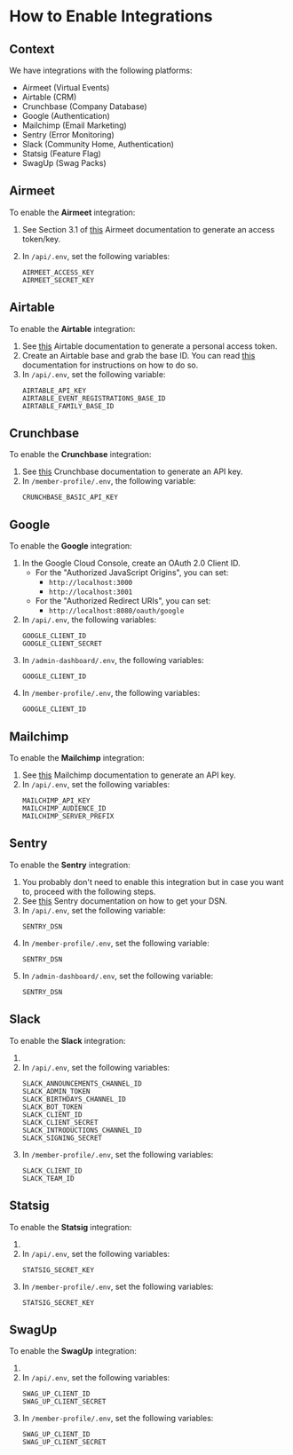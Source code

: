 # How to Enable Integrations

## Context

We have integrations with the following platforms:

- Airmeet (Virtual Events)
- Airtable (CRM)
- Crunchbase (Company Database)
- Google (Authentication)
- Mailchimp (Email Marketing)
- Sentry (Error Monitoring)
- Slack (Community Home, Authentication)
- Statsig (Feature Flag)
- SwagUp (Swag Packs)

## Airmeet

To enable the **Airmeet** integration:

1. See Section 3.1 of
   [this](https://help.airmeet.com/support/solutions/articles/82000467794-airmeet-public-api)
   Airmeet documentation to generate an access token/key.
2. In `/api/.env`, set the following variables:

   ```
   AIRMEET_ACCESS_KEY
   AIRMEET_SECRET_KEY
   ```

## Airtable

To enable the **Airtable** integration:

1. See [this](https://support.airtable.com/docs/creating-personal-access-tokens)
   Airtable documentation to generate a personal access token.
2. Create an Airtable base and grab the base ID. You can read
   [this](https://support.airtable.com/docs/finding-airtable-ids) documentation
   for instructions on how to do so.
3. In `/api/.env`, set the following variable:
   ```
   AIRTABLE_API_KEY
   AIRTABLE_EVENT_REGISTRATIONS_BASE_ID
   AIRTABLE_FAMILY_BASE_ID
   ```

## Crunchbase

To enable the **Crunchbase** integration:

1. See [this](https://data.crunchbase.com/docs/crunchbase-basic-getting-started)
   Crunchbase documentation to generate an API key.
2. In `/member-profile/.env`, the following variable:
   ```
   CRUNCHBASE_BASIC_API_KEY
   ```

## Google

To enable the **Google** integration:

1. In the Google Cloud Console, create an OAuth 2.0 Client ID.
   - For the "Authorized JavaScript Origins", you can set:
     - `http://localhost:3000`
     - `http://localhost:3001`
   - For the "Authorized Redirect URIs", you can set:
     - `http://localhost:8080/oauth/google`
2. In `/api/.env`, the following variables:
   ```
   GOOGLE_CLIENT_ID
   GOOGLE_CLIENT_SECRET
   ```
3. In `/admin-dashboard/.env`, the following variables:
   ```
   GOOGLE_CLIENT_ID
   ```
4. In `/member-profile/.env`, the following variables:
   ```
   GOOGLE_CLIENT_ID
   ```

## Mailchimp

To enable the **Mailchimp** integration:

1. See [this](https://mailchimp.com/help/about-api-keys) Mailchimp documentation
   to generate an API key.
2. In `/api/.env`, set the following variables:
   ```
   MAILCHIMP_API_KEY
   MAILCHIMP_AUDIENCE_ID
   MAILCHIMP_SERVER_PREFIX
   ```

## Sentry

To enable the **Sentry** integration:

1. You probably don't need to enable this integration but in case you want to,
   proceed with the following steps.
2. See
   [this](https://docs.sentry.io/product/sentry-basics/concepts/dsn-explainer)
   Sentry documentation on how to get your DSN.
3. In `/api/.env`, set the following variable:
   ```
   SENTRY_DSN
   ```
4. In `/member-profile/.env`, set the following variable:
   ```
   SENTRY_DSN
   ```
5. In `/admin-dashboard/.env`, set the following variable:
   ```
   SENTRY_DSN
   ```

## Slack

To enable the **Slack** integration:

1.
2. In `/api/.env`, set the following variables:
   ```
   SLACK_ANNOUNCEMENTS_CHANNEL_ID
   SLACK_ADMIN_TOKEN
   SLACK_BIRTHDAYS_CHANNEL_ID
   SLACK_BOT_TOKEN
   SLACK_CLIENT_ID
   SLACK_CLIENT_SECRET
   SLACK_INTRODUCTIONS_CHANNEL_ID
   SLACK_SIGNING_SECRET
   ```
3. In `/member-profile/.env`, set the following variables:
   ```
   SLACK_CLIENT_ID
   SLACK_TEAM_ID
   ```

## Statsig

To enable the **Statsig** integration:

1.
2. In `/api/.env`, set the following variables:
   ```
   STATSIG_SECRET_KEY
   ```
3. In `/member-profile/.env`, set the following variables:
   ```
   STATSIG_SECRET_KEY
   ```

## SwagUp

To enable the **SwagUp** integration:

1.
2. In `/api/.env`, set the following variables:
   ```
   SWAG_UP_CLIENT_ID
   SWAG_UP_CLIENT_SECRET
   ```
3. In `/member-profile/.env`, set the following variables:
   ```
   SWAG_UP_CLIENT_ID
   SWAG_UP_CLIENT_SECRET
   ```
